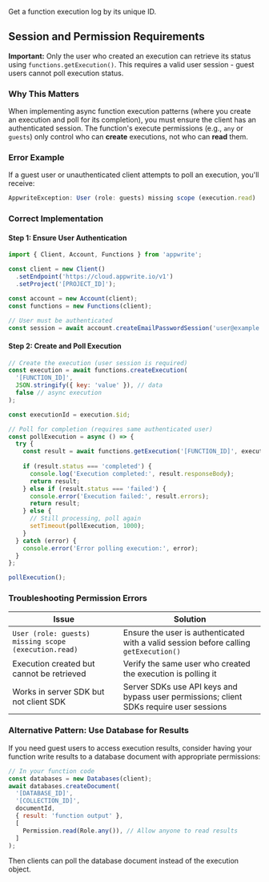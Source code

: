 Get a function execution log by its unique ID.

## Session and Permission Requirements

**Important:** Only the user who created an execution can retrieve its status using `functions.getExecution()`. This requires a valid user session - guest users cannot poll execution status.

### Why This Matters

When implementing async function execution patterns (where you create an execution and poll for its completion), you must ensure the client has an authenticated session. The function's execute permissions (e.g., `any` or `guests`) only control who can **create** executions, not who can **read** them.

### Error Example

If a guest user or unauthenticated client attempts to poll an execution, you'll receive:

```javascript
AppwriteException: User (role: guests) missing scope (execution.read)
```

### Correct Implementation

#### Step 1: Ensure User Authentication

```javascript
import { Client, Account, Functions } from 'appwrite';

const client = new Client()
  .setEndpoint('https://cloud.appwrite.io/v1')
  .setProject('[PROJECT_ID]');

const account = new Account(client);
const functions = new Functions(client);

// User must be authenticated
const session = await account.createEmailPasswordSession('user@example.com', 'password');
```

#### Step 2: Create and Poll Execution

```javascript
// Create the execution (user session is required)
const execution = await functions.createExecution(
  '[FUNCTION_ID]',
  JSON.stringify({ key: 'value' }), // data
  false // async execution
);

const executionId = execution.$id;

// Poll for completion (requires same authenticated user)
const pollExecution = async () => {
  try {
    const result = await functions.getExecution('[FUNCTION_ID]', executionId);
    
    if (result.status === 'completed') {
      console.log('Execution completed:', result.responseBody);
      return result;
    } else if (result.status === 'failed') {
      console.error('Execution failed:', result.errors);
      return result;
    } else {
      // Still processing, poll again
      setTimeout(pollExecution, 1000);
    }
  } catch (error) {
    console.error('Error polling execution:', error);
  }
};

pollExecution();
```

### Troubleshooting Permission Errors

| Issue | Solution |
|-------|----------|
| `User (role: guests) missing scope (execution.read)` | Ensure the user is authenticated with a valid session before calling `getExecution()` |
| Execution created but cannot be retrieved | Verify the same user who created the execution is polling it |
| Works in server SDK but not client SDK | Server SDKs use API keys and bypass user permissions; client SDKs require user sessions |

### Alternative Pattern: Use Database for Results

If you need guest users to access execution results, consider having your function write results to a database document with appropriate permissions:

```javascript
// In your function code
const databases = new Databases(client);
await databases.createDocument(
  '[DATABASE_ID]',
  '[COLLECTION_ID]',
  documentId,
  { result: 'function output' },
  [
    Permission.read(Role.any()), // Allow anyone to read results
  ]
);
```

Then clients can poll the database document instead of the execution object.
